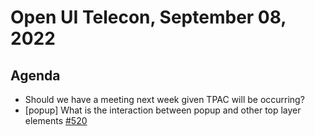 # Open UI Telecon, September 08, 2022

## Agenda
- Should we have a meeting next week given TPAC will be occurring? 
- [popup] What is the interaction between popup and other top layer elements [#520](https://github.com/openui/open-ui/issues/520)
